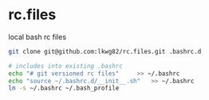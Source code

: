 # rc.files
local bash rc files

```bash
git clone git@github.com:lkwg82/rc.files.git .bashrc.d

# includes into existing .bashrc
echo "# git versioned rc files" 	>> ~/.bashrc
echo "source ~/.bashrc.d/__init__.sh"	>> ~/.bashrc
ln -s ~/.bashrc ~/.bash_profile
```
